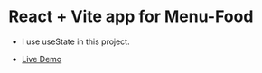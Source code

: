 # React + Vite app for Menu-Food

- I use useState in this project.


- [Live Demo](http://menu-foods/netlify.app)

